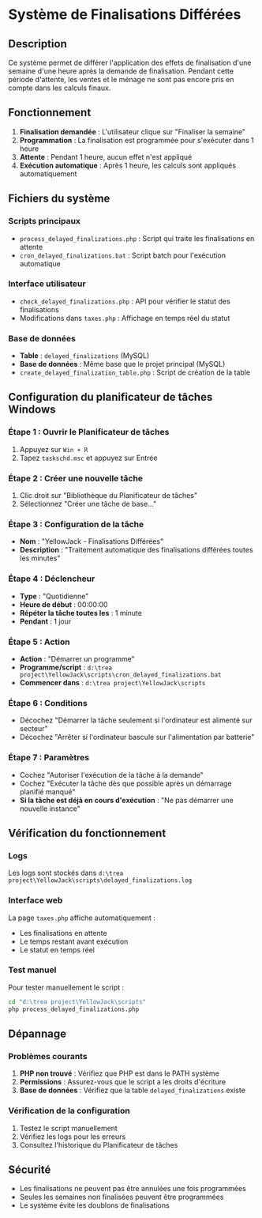 # Système de Finalisations Différées

## Description

Ce système permet de différer l'application des effets de finalisation d'une semaine d'une heure après la demande de finalisation. Pendant cette période d'attente, les ventes et le ménage ne sont pas encore pris en compte dans les calculs finaux.

## Fonctionnement

1. **Finalisation demandée** : L'utilisateur clique sur "Finaliser la semaine"
2. **Programmation** : La finalisation est programmée pour s'exécuter dans 1 heure
3. **Attente** : Pendant 1 heure, aucun effet n'est appliqué
4. **Exécution automatique** : Après 1 heure, les calculs sont appliqués automatiquement

## Fichiers du système

### Scripts principaux
- `process_delayed_finalizations.php` : Script qui traite les finalisations en attente
- `cron_delayed_finalizations.bat` : Script batch pour l'exécution automatique

### Interface utilisateur
- `check_delayed_finalizations.php` : API pour vérifier le statut des finalisations
- Modifications dans `taxes.php` : Affichage en temps réel du statut

### Base de données
- **Table** : `delayed_finalizations` (MySQL)
- **Base de données** : Même base que le projet principal (MySQL)
- `create_delayed_finalization_table.php` : Script de création de la table

## Configuration du planificateur de tâches Windows

### Étape 1 : Ouvrir le Planificateur de tâches
1. Appuyez sur `Win + R`
2. Tapez `taskschd.msc` et appuyez sur Entrée

### Étape 2 : Créer une nouvelle tâche
1. Clic droit sur "Bibliothèque du Planificateur de tâches"
2. Sélectionnez "Créer une tâche de base..."

### Étape 3 : Configuration de la tâche
- **Nom** : "YellowJack - Finalisations Différées"
- **Description** : "Traitement automatique des finalisations différées toutes les minutes"

### Étape 4 : Déclencheur
- **Type** : "Quotidienne"
- **Heure de début** : 00:00:00
- **Répéter la tâche toutes les** : 1 minute
- **Pendant** : 1 jour

### Étape 5 : Action
- **Action** : "Démarrer un programme"
- **Programme/script** : `d:\trea project\YellowJack\scripts\cron_delayed_finalizations.bat`
- **Commencer dans** : `d:\trea project\YellowJack\scripts`

### Étape 6 : Conditions
- Décochez "Démarrer la tâche seulement si l'ordinateur est alimenté sur secteur"
- Décochez "Arrêter si l'ordinateur bascule sur l'alimentation par batterie"

### Étape 7 : Paramètres
- Cochez "Autoriser l'exécution de la tâche à la demande"
- Cochez "Exécuter la tâche dès que possible après un démarrage planifié manqué"
- **Si la tâche est déjà en cours d'exécution** : "Ne pas démarrer une nouvelle instance"

## Vérification du fonctionnement

### Logs
Les logs sont stockés dans `d:\trea project\YellowJack\scripts\delayed_finalizations.log`

### Interface web
La page `taxes.php` affiche automatiquement :
- Les finalisations en attente
- Le temps restant avant exécution
- Le statut en temps réel

### Test manuel
Pour tester manuellement le script :
```bash
cd "d:\trea project\YellowJack\scripts"
php process_delayed_finalizations.php
```

## Dépannage

### Problèmes courants
1. **PHP non trouvé** : Vérifiez que PHP est dans le PATH système
2. **Permissions** : Assurez-vous que le script a les droits d'écriture
3. **Base de données** : Vérifiez que la table `delayed_finalizations` existe

### Vérification de la configuration
1. Testez le script manuellement
2. Vérifiez les logs pour les erreurs
3. Consultez l'historique du Planificateur de tâches

## Sécurité

- Les finalisations ne peuvent pas être annulées une fois programmées
- Seules les semaines non finalisées peuvent être programmées
- Le système évite les doublons de finalisations